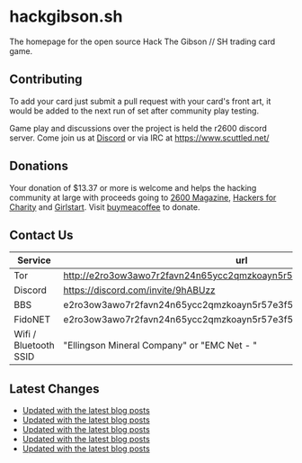 # hackgibson.sh
The homepage for the open source Hack The Gibson // SH trading card game.


## Contributing

To add your card just submit a pull request with your card's front art, it would be added to the next run of set after community play testing.

Game play and discussions over the project is held the r2600 discord server. Come join us at [Discord](https://discord.com/invite/9hABUzz) or via IRC at https://www.scuttled.net/


## Donations

Your donation of $13.37 or more is welcome and helps the hacking community at large with proceeds going to [2600 Magazine](https://2600.com/), [Hackers for Charity](https://hackersforcharity.org) and [Girlstart](https://girlstart.org).  Visit [buymeacoffee](https://www.buymeacoffee.com/hackgibson.sh) to donate.


## Contact Us

Service | url
-|-
Tor | http://e2ro3ow3awo7r2favn24n65ycc2qmzkoayn5r57e3f56nvjwdcgg32ad.onion
Discord | https://discord.com/invite/9hABUzz
BBS | e2ro3ow3awo7r2favn24n65ycc2qmzkoayn5r57e3f56nvjwdcgg32ad.onion:23
FidoNET | e2ro3ow3awo7r2favn24n65ycc2qmzkoayn5r57e3f56nvjwdcgg32ad.onion:24554
Wifi / Bluetooth SSID | "Ellingson Mineral Company" or "EMC Net - <fidonet address>"

## Latest Changes
<!-- BLOG-POST-LIST:START -->
- [Updated with the latest blog posts](https://github.com/DFW2600/hackgibson.sh/commit/62528a1639ffc0ff5c264e0570db38998a790eed)
- [Updated with the latest blog posts](https://github.com/DFW2600/hackgibson.sh/commit/525dfd703521db2526f29af42d78ab0f0ab71e87)
- [Updated with the latest blog posts](https://github.com/DFW2600/hackgibson.sh/commit/4ec833b9a6c16aa67575959eeab050eb9f5c089a)
- [Updated with the latest blog posts](https://github.com/DFW2600/hackgibson.sh/commit/f01f177d9d79dab8bd0e86fae8a545c69db3b979)
- [Updated with the latest blog posts](https://github.com/DFW2600/hackgibson.sh/commit/2bf391b2049cdec201f5e9e266c087266d2e4e2f)
<!-- BLOG-POST-LIST:END -->
